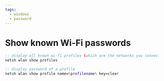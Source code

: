 ```yaml
---
tags:
  - windows
  - password
---
```

# Show known Wi-Fi passwords

```bat
:: display all known wi-fi profiles (which are the networks you connected to)
netsh wlan show profiles
```

```bat
:: display password of a profile
netsh wlan show profile name=%profilename% key=clear
```
